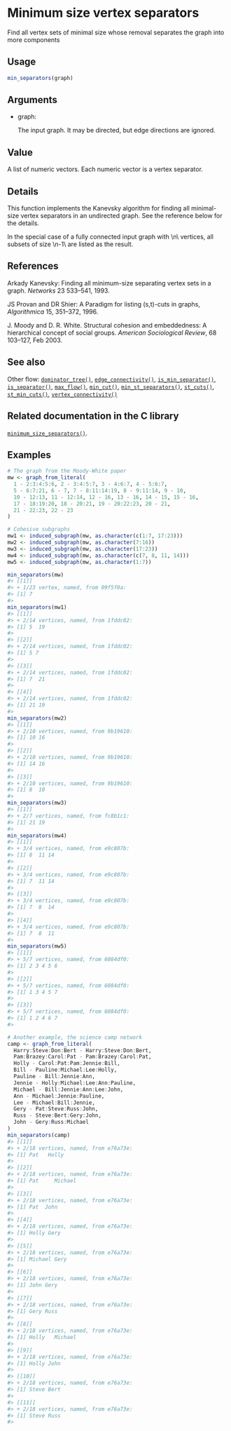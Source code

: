 # Minimum size vertex separators

Find all vertex sets of minimal size whose removal separates the graph
into more components

## Usage

``` r
min_separators(graph)
```

## Arguments

- graph:

  The input graph. It may be directed, but edge directions are ignored.

## Value

A list of numeric vectors. Each numeric vector is a vertex separator.

## Details

This function implements the Kanevsky algorithm for finding all
minimal-size vertex separators in an undirected graph. See the reference
below for the details.

In the special case of a fully connected input graph with \\n\\
vertices, all subsets of size \\n-1\\ are listed as the result.

## References

Arkady Kanevsky: Finding all minimum-size separating vertex sets in a
graph. *Networks* 23 533–541, 1993.

JS Provan and DR Shier: A Paradigm for listing (s,t)-cuts in graphs,
*Algorithmica* 15, 351–372, 1996.

J. Moody and D. R. White. Structural cohesion and embeddedness: A
hierarchical concept of social groups. *American Sociological Review*,
68 103–127, Feb 2003.

## See also

Other flow:
[`dominator_tree()`](https://r.igraph.org/reference/dominator_tree.md),
[`edge_connectivity()`](https://r.igraph.org/reference/edge_connectivity.md),
[`is_min_separator()`](https://r.igraph.org/reference/is_min_separator.md),
[`is_separator()`](https://r.igraph.org/reference/is_separator.md),
[`max_flow()`](https://r.igraph.org/reference/max_flow.md),
[`min_cut()`](https://r.igraph.org/reference/min_cut.md),
[`min_st_separators()`](https://r.igraph.org/reference/min_st_separators.md),
[`st_cuts()`](https://r.igraph.org/reference/st_cuts.md),
[`st_min_cuts()`](https://r.igraph.org/reference/st_min_cuts.md),
[`vertex_connectivity()`](https://r.igraph.org/reference/vertex_connectivity.md)

## Related documentation in the C library

[`minimum_size_separators()`](https://igraph.org/c/html/latest/igraph-Separators.html#igraph_minimum_size_separators).

## Examples

``` r
# The graph from the Moody-White paper
mw <- graph_from_literal(
  1 - 2:3:4:5:6, 2 - 3:4:5:7, 3 - 4:6:7, 4 - 5:6:7,
  5 - 6:7:21, 6 - 7, 7 - 8:11:14:19, 8 - 9:11:14, 9 - 10,
  10 - 12:13, 11 - 12:14, 12 - 16, 13 - 16, 14 - 15, 15 - 16,
  17 - 18:19:20, 18 - 20:21, 19 - 20:22:23, 20 - 21,
  21 - 22:23, 22 - 23
)

# Cohesive subgraphs
mw1 <- induced_subgraph(mw, as.character(c(1:7, 17:23)))
mw2 <- induced_subgraph(mw, as.character(7:16))
mw3 <- induced_subgraph(mw, as.character(17:23))
mw4 <- induced_subgraph(mw, as.character(c(7, 8, 11, 14)))
mw5 <- induced_subgraph(mw, as.character(1:7))

min_separators(mw)
#> [[1]]
#> + 1/23 vertex, named, from 09f5f0a:
#> [1] 7
#> 
min_separators(mw1)
#> [[1]]
#> + 2/14 vertices, named, from 1fddc02:
#> [1] 5  19
#> 
#> [[2]]
#> + 2/14 vertices, named, from 1fddc02:
#> [1] 5 7
#> 
#> [[3]]
#> + 2/14 vertices, named, from 1fddc02:
#> [1] 7  21
#> 
#> [[4]]
#> + 2/14 vertices, named, from 1fddc02:
#> [1] 21 19
#> 
min_separators(mw2)
#> [[1]]
#> + 2/10 vertices, named, from 9b19610:
#> [1] 10 16
#> 
#> [[2]]
#> + 2/10 vertices, named, from 9b19610:
#> [1] 14 16
#> 
#> [[3]]
#> + 2/10 vertices, named, from 9b19610:
#> [1] 8  10
#> 
min_separators(mw3)
#> [[1]]
#> + 2/7 vertices, named, from fc8b1c1:
#> [1] 21 19
#> 
min_separators(mw4)
#> [[1]]
#> + 3/4 vertices, named, from e9c807b:
#> [1] 8  11 14
#> 
#> [[2]]
#> + 3/4 vertices, named, from e9c807b:
#> [1] 7  11 14
#> 
#> [[3]]
#> + 3/4 vertices, named, from e9c807b:
#> [1] 7  8  14
#> 
#> [[4]]
#> + 3/4 vertices, named, from e9c807b:
#> [1] 7  8  11
#> 
min_separators(mw5)
#> [[1]]
#> + 5/7 vertices, named, from 6084df0:
#> [1] 2 3 4 5 6
#> 
#> [[2]]
#> + 5/7 vertices, named, from 6084df0:
#> [1] 1 3 4 5 7
#> 
#> [[3]]
#> + 5/7 vertices, named, from 6084df0:
#> [1] 1 2 4 6 7
#> 

# Another example, the science camp network
camp <- graph_from_literal(
  Harry:Steve:Don:Bert - Harry:Steve:Don:Bert,
  Pam:Brazey:Carol:Pat - Pam:Brazey:Carol:Pat,
  Holly - Carol:Pat:Pam:Jennie:Bill,
  Bill - Pauline:Michael:Lee:Holly,
  Pauline - Bill:Jennie:Ann,
  Jennie - Holly:Michael:Lee:Ann:Pauline,
  Michael - Bill:Jennie:Ann:Lee:John,
  Ann - Michael:Jennie:Pauline,
  Lee - Michael:Bill:Jennie,
  Gery - Pat:Steve:Russ:John,
  Russ - Steve:Bert:Gery:John,
  John - Gery:Russ:Michael
)
min_separators(camp)
#> [[1]]
#> + 2/18 vertices, named, from e76a73e:
#> [1] Pat   Holly
#> 
#> [[2]]
#> + 2/18 vertices, named, from e76a73e:
#> [1] Pat     Michael
#> 
#> [[3]]
#> + 2/18 vertices, named, from e76a73e:
#> [1] Pat  John
#> 
#> [[4]]
#> + 2/18 vertices, named, from e76a73e:
#> [1] Holly Gery 
#> 
#> [[5]]
#> + 2/18 vertices, named, from e76a73e:
#> [1] Michael Gery   
#> 
#> [[6]]
#> + 2/18 vertices, named, from e76a73e:
#> [1] John Gery
#> 
#> [[7]]
#> + 2/18 vertices, named, from e76a73e:
#> [1] Gery Russ
#> 
#> [[8]]
#> + 2/18 vertices, named, from e76a73e:
#> [1] Holly   Michael
#> 
#> [[9]]
#> + 2/18 vertices, named, from e76a73e:
#> [1] Holly John 
#> 
#> [[10]]
#> + 2/18 vertices, named, from e76a73e:
#> [1] Steve Bert 
#> 
#> [[11]]
#> + 2/18 vertices, named, from e76a73e:
#> [1] Steve Russ 
#> 
```
